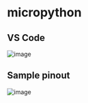 # micropython

## VS Code

![image](https://github.com/user-attachments/assets/d17a3207-0785-4184-a3eb-49b2d436fc22)

## Sample pinout

![image](https://github.com/user-attachments/assets/6ff1fb2f-e84a-4581-9ada-55fbae1bb7bb)
